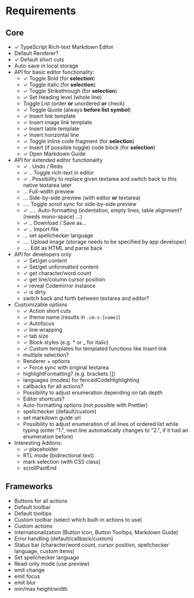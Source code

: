 # Requirements

## Core

- ✓ TypeScript Rich-text Markdown Editor
- Default Renderer?
- ✓ Default short cuts
- Auto-save in local storage
- API for basic editor functionality:
  - ✓ Toggle Bold (for **selection**)
  - ✓ Toggle Italic (for **selection**)
  - ✓ Toggle Strikethrough (for **selection**)
  - ✓ Set Heading level (whole line)
  - Toggle List (order **or** unordered **or** check)
  - ✓ Toggle Quote (always **before list symbol**)
  - ✓ Insert link template
  - ✓ Insert image link template
  - ✓ Insert table template
  - ✓ Insert horizontal line
  - ✓ Toggle inline code fragment (for **selection**)
  - ✓ Insert (if possible toggle) code block (for **selection**)
  - ✓ Open Markdown Guide
- API for extended editor functionality
  - ✓ . Undo / Redo
  - ✓ .. Toggle rich-text in editor
  - ✓ . Possibility to replace given textarea and switch back to this native textarea later
  - ... Full-width preview
  - ... Side-by-side preview (with editor **or** textarea)
  - .... Toggle scroll sync for side-by-side preview
  - ✓ ..... Auto-formatting (indentation, empty lines, table alignment? (needs mono-space) ...)
  - ✓ .. Download / Save as...
  - ✓ .. Import file
  - ... set spellchecker language
  - .... Upload image (storage needs to be specified by app developer)
  - .... Edit as HTML and parse back
- API for developers only
  - ✓ Set/get content
  - ✓ Set/get unformatted content
  - ✓ get character/word count
  - ✓ get line/column cursor position
  - ✓ reveal Codemirror instance
  - ✓ is dirty
  - switch back and forth between textarea and editor?
- Customizable options
  - ✓ Action short cuts
  - ✓ theme name (results in `.cm-s-[name]`)
  - ✓ Autofocus
  - ✓ line wrapping
  - ✓ tab size
  - ✓ Block styles (e.g. \* or \_ for italic)
  - ✓ Custom templates for templated functions like _Insert link_
  - multiple selection?
  - Renderer + options
  - ✓ Force sync with original textarea
  - highlightFormatting? (e.g. brackets [])
  - languages (modes) for fencedCodeHighlighting
  - callbacks for all actions?
  - Possibility to adjust enumeration depending on tab depth
  - Editor shortcuts?
  - Auto-formatting options (not possible with Prettier)
  - spellchecker (default/custom)
  - set markdown guide url
  - Possibility to adjust enumeration of all lines of ordered list while typing
    (enter "1.", next line automatically changes to "2.", if it had an enumeration before)
- Interesting Addons:
  - ✓ placeholder
  - RTL mode (bidirectional text)
  - mark selection (with CSS class)
  - scrollPastEnd

## Frameworks

- Buttons for all actions
- Default toolbar
- Default tooltips
- Custom toolbar (select which built-in actions to use)
- Custom actions
- Internationalization (Button icon, Button Tooltips, Markdown Guide)
- Error handling (default/callback/custom)
- Status bar (character/word count, cursor position, spellchecker language, custom items)
- Set spellchecker language
- Read-only mode (use preview)
- emit change
- emit focus
- emit blur
- min/max height/width
